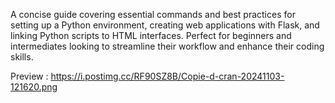A concise guide covering essential commands and best practices for setting up a Python environment, creating web applications with Flask, and linking Python scripts to HTML interfaces. Perfect for beginners and intermediates looking to streamline their workflow and enhance their coding skills.

Preview : https://i.postimg.cc/RF90SZ8B/Copie-d-cran-20241103-121620.png
